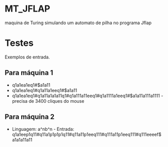 # MT_JFLAP
maquina de Turing simulando um automato de pilha no programa Jflap

# Testes
Exemplos de entrada.

## Para máquina 1

* q1a1ea1eq1#$a1a11
* q1a1ea1eq1#q1a11a1eeq1#$a1a11
* q1a1ea1eq1#q1a11a1a1a11q1#q1a111a11eeq1#q1a1111a1eeq1#$a1a11a111a1111 - precisa de 3400 cliques do mouse

## Para máquina 2

* Linguagem: a^nb^n - Entrada: q1a1eep1q11#q11a1p1p1p1q11#q11a11p1eeq111#q111a11p1eeq111#q111eeeef$a1a1a11a11